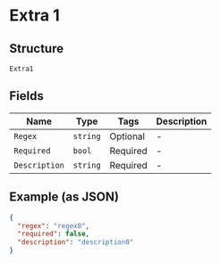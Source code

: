 
# Extra 1

## Structure

`Extra1`

## Fields

| Name | Type | Tags | Description |
|  --- | --- | --- | --- |
| `Regex` | `string` | Optional | - |
| `Required` | `bool` | Required | - |
| `Description` | `string` | Required | - |

## Example (as JSON)

```json
{
  "regex": "regex8",
  "required": false,
  "description": "description0"
}
```

